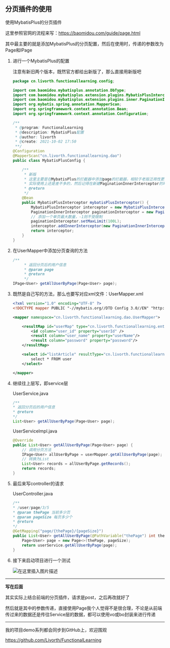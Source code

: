 ## 分页插件的使用

使用MybatisPlus的分页插件

这里参照官网的流程来写：https://baomidou.com/guide/page.html

其中最主要的就是添加MybatisPlus的分页配置，然后在使用时，传递的参数改为Page和IPage

1. 进行一个MybatisPlus的配置

	注意有新旧两个版本，既然官方都给出新版了，那么直接用新版吧

	```java
	package cn.livorth.functionallearning.config;
	
	import com.baomidou.mybatisplus.annotation.DbType;
	import com.baomidou.mybatisplus.extension.plugins.MybatisPlusInterceptor;
	import com.baomidou.mybatisplus.extension.plugins.inner.PaginationInnerInterceptor;
	import org.mybatis.spring.annotation.MapperScan;
	import org.springframework.context.annotation.Bean;
	import org.springframework.context.annotation.Configuration;
	
	/**
	 * @program: FunctionalLearning
	 * @description: MybatisPlus配置
	 * @author: livorth
	 * @create: 2021-10-02 17:50
	 **/
	@Configuration
	@MapperScan("cn.livorth.functionallearning.dao")
	public class MybatisPlusConfig {
	
	    /**
	     * 新版
	     * 这里主要是在MybatisPlus的拦截器中添加page的拦截器，相较于老版泛用性更高
	     * 实际使用上还是差不多的，然后记得在新建PaginationInnerInterceptor的时候注意自己是使用的哪个数据库
	     * @return
	     */
	    @Bean
	    public MybatisPlusInterceptor mybatisPlusInterceptor() {
	        MybatisPlusInterceptor interceptor = new MybatisPlusInterceptor();
	        PaginationInnerInterceptor paginationInterceptor = new PaginationInnerInterceptor(DbType.MYSQL);
	        // 添加一个单页最大数量，-1则不受限制
	        paginationInterceptor.setMaxLimit(100L);
	        interceptor.addInnerInterceptor(new PaginationInnerInterceptor(DbType.MYSQL));
	        return interceptor;
	    }
	}
	```

2. 在UserMapper中添加分页查询的方法

	```java
	/**
	     * 返回分页后的用户信息
	     * @param page
	     * @return
	     */
	IPage<User> getAllUserByPage(Page<User> page);
	```

3. 既然是自己写的方法，那么也要写对应xml文件：UserMapper.xml

	```xml
	<?xml version="1.0" encoding="UTF-8" ?>
	<!DOCTYPE mapper PUBLIC "-//mybatis.org//DTD Config 3.0//EN" "http://mybatis.org/dtd/mybatis-3-mapper.dtd">
	
	<mapper namespace="cn.livorth.functionallearning.dao.UserMapper">
	
	    <resultMap id="userMap" type="cn.livorth.functionallearning.entity.User">
	        <id column="user_id" property="userId" />
	        <result column="user_name" property="userName"/>
	        <result column="password" property="password"/>
	    </resultMap>
	
	    <select id="listArticle" resultType="cn.livorth.functionallearning.entity.User">
	        select * FROM user
	    </select>
	
	</mapper>
	```

4. 继续往上层写，即service层

	UserService.java

	```java
	/**
	* 返回分页后的用户信息
	* @return
	*/
	List<User> getAllUserByPage(Page<User> page);
	```

	UserServiceImpl.java

	```java
	@Override
	public List<User> getAllUserByPage(Page<User> page) {
	    // 调用分页方法
	    IPage<User> allUserByPage = userMapper.getAllUserByPage(page);
	    // 转换为List
	    List<User> records = allUserByPage.getRecords();
	    return records;
	}
	```

5. 最后来写controller的请求

	UserController.java

	```java
	/**
	* /user/page/3/5
	* @param thePage 当前多少页
	* @param pageSize 每页多少个
	* @return
	*/
	@GetMapping("page/{thePage}/{pageSize}")
	public List<User> getAllUserByPage(@PathVariable("thePage") int thePage, @PathVariable("pageSize") int pageSize){
	    Page<User> page = new Page<>(thePage, pageSize);
	    return userService.getAllUserByPage(page);
	}
	```

6. 接下来启动项目进行一个测试

	![在这里插入图片描述](https://img-blog.csdnimg.cn/1fe9dd7b54c147e1abd0254dd54edbeb.png?x-oss-process=image/watermark,type_ZHJvaWRzYW5zZmFsbGJhY2s,shadow_50,text_Q1NETiBAQWxpdm9ydGg=,size_20,color_FFFFFF,t_70,g_se,x_16)

---

**写在后面**

其实实际上结合前端的分页插件，请求是post，之后再改就好了

然后就是其中的参数传递，直接使用Page我个人觉得不是很合理，不论是从前端传过来的数据还是传往Service层的数据，都可以使用vo或bo封装来进行传递

---

我的项目demo系列都会同步到GitHub上，欢迎围观

https://github.com/Livorth/FunctionalLearning











